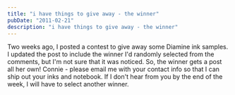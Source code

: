 ```yaml
---
title: "i have things to give away - the winner"
pubDate: "2011-02-21"
description: "i have things to give away - the winner"
---
```


Two weeks ago, I posted a contest to give away some Diamine ink samples. I updated the post to include the winner I'd randomly selected from the comments, but I'm not sure that it was noticed. So, the winner gets a post all her own! Connie - please email me with your contact info so that I can ship out your inks and notebook. If I don't hear from you by the end of the week, I will have to select another winner.
